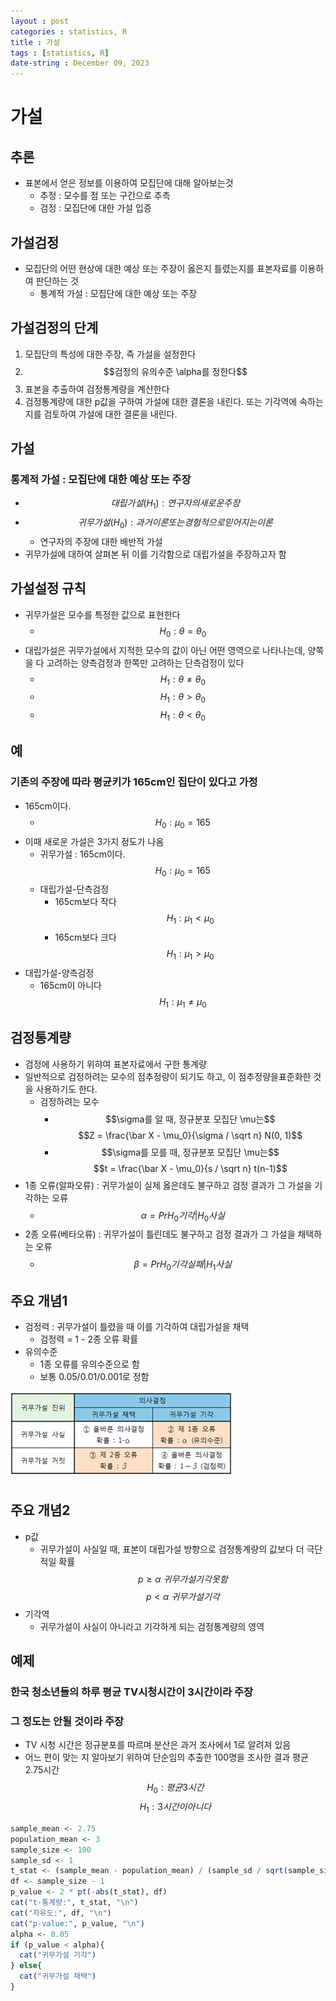 ```yaml
---
layout : post
categories : statistics, R
title : 가설
tags : [statistics, R]
date-string : December 09, 2023
---
```


# 가설

## 추론
 - 표본에서 얻은 정보를 이용하여 모집단에 대해 알아보는것
   - 추정 : 모수를 점 또는 구간으로 추측
   - 검정 : 모집단에 대한 가설 입증

## 가설검정
 - 모집단의 어떤 현상에 대한 예상 또는 주장이 옳은지 틀렸는지를 표본자료를 이용하여 판단하는 것
   - 통계적 가설 : 모집단에 대한 예상 또는 주장

## 가설검정의 단계
 1. 모집단의 특성에 대한 주장, 즉 가설을 설정한다
 2. $$검정의 유의수준 \alpha를 정한다$$
 3. 표본을 추출하여 검정통계량을 계산한다
 4. 검정통계량에 대한 p값을 구하여 가설에 대한 결론을 내린다. 또는 기각역에 속하는지를 검토하여 가설에 대한 결론을 내린다.

## 가설
### 통계적 가설 : 모집단에 대한 예상 또는 주장
 - $$대립가설(H_1) : 연구자의 새로운 주장$$
 - $$귀무가설(H_0) : 과거이론 또는 경험적으로 믿어지는 이론$$
    - 연구자의 주장에 대한 배반적 가설
 - 귀무가설에 대하여 살펴본 뒤 이를 기각함으로 대립가설을 주장하고자 함

## 가설설정 규칙
 - 귀무가설은 모수를 특정한 값으로 표현한다
   - $$H_0 : \theta = \theta_0$$
 - 대립가설은 귀무가설에서 지적한 모수의 값이 아닌 어떤 영역으로 나타나는데, 양쪽을 다 고려하는 양측검정과 한쪽만 고려하는 단측검정이 있다
   - $$H_1 : \theta \neq  \theta_0$$
   - $$H_1 : \theta > \theta_0$$
   - $$H_1 : \theta < \theta_0$$
## 예
### 기존의 주장에 따라 평균키가 165cm인 집단이 있다고 가정
 - 165cm이다.
   - $$H_0 : \mu_0 = 165$$
 - 이때 새로운 가설은 3가지 정도가 나옴
   - 귀무가설 : 165cm이다. $$H_0 : \mu_0 = 165$$
   - 대립가설-단측검정
     - 165cm보다 작다 $$H_1 : \mu_1 < \mu_0$$
     - 165cm보다 크다 $$H_1 : \mu_1 > \mu_0$$
  - 대립가설-양측검정
    - 165cm이 아니다 $$H_1 : \mu_1 \neq \mu_0$$

## 검정통계량
 - 검정에 사용하기 위햐여 표본자료에서 구한 통계량
 - 일반적으로 검정하려는 모수의 점추정량이 되기도 하고, 이 점추정량을표준화한 것을 사용하기도 한다.
   - 검정하려는 모수
     - $$\sigma를 알 때, 정규분포 모집단 \mu는$$
     $$Z = \frac{\bar X - \mu_0}{\sigma / \sqrt n}  N(0, 1)$$
     - $$\sigma를 모를 때, 정규분포 모집단 \mu는$$ $$t = \frac{\bar X - \mu_0}{s / \sqrt n} t(n-1)$$
 - 1종 오류(알파오류) : 귀무가설이 실제 옳은데도 불구하고 검정 결과가 그 가설을 기각하는 오류
   - $$\alpha = Pr{H_0 기각 | H_0 사실}$$
 - 2종 오류(베타오류) : 귀무가설이 틀린데도 불구하고 검정 결과가 그 가설을 채택하는 오류
   - $$\beta = Pr{H_0 기각실패 | H_1 사실}$$

## 주요 개념1
 - 검정력 : 귀무가설이 틀렸을 때 이를 기각하여 대립가설을 채택
   - 검정력 = 1 - 2종 오류 확률
 - 유의수준
   - 1종 오류를 유의수준으로 함
   - 보통 0.05/0.01/0.001로 정함

![image](./img/귀무가설_진위표.png)

## 주요 개념2
 - p값
   - 귀무가설이 사실일 때, 표본이 대립가설 방향으로 검정통계량의 값보다 더 극단적일 확률
   $$p \ge \alpha\  귀무가설 기각 못함$$
   $$p < \alpha\ 귀무가설 기각$$
 - 기각역
   - 귀무가설이 사실이 아니라고 기각하게 되는 검정통계량의 영역

## 예제
### 한국 청소년들의 하루 평균 TV시청시간이 3시간이라 주장
### 그 정도는 안될 것이라 주장
 - TV 시청 시간은 정규분포를 따르며 분산은 과거 조사에서 1로 알려져 있음
 - 어느 편이 맞는 지 알아보기 위하여 단순임의 추출한 100명을 조사한 결과 평균2.75시간
$$H_0 : 평균 3시간$$
$$H_1 : 3시간이 아니다$$
```R
sample_mean <- 2.75
population_mean <- 3
sample_size <- 100
sample_sd <- 1
t_stat <- (sample_mean - population_mean) / (sample_sd / sqrt(sample_size))
df <- sample_size - 1
p_value <- 2 * pt(-abs(t_stat), df)
cat("t-통계량:", t_stat, "\n")
cat("자유도:", df, "\n")
cat("p-value:", p_value, "\n")
alpha <- 0.05
if (p_value < alpha){
  cat("귀무가설 기각")
} else{
  cat("귀무가설 채택")
}
```